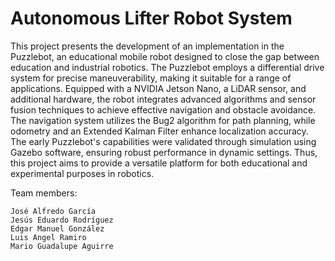 # Autonomous Lifter Robot System
This project presents the development of an implementation in the Puzzlebot, an educational mobile robot designed to close the gap between education and industrial robotics. The Puzzlebot employs a differential drive system for precise maneuverability, making it suitable for a range of applications. Equipped with a NVIDIA Jetson Nano, a LiDAR sensor, and additional hardware, the robot integrates advanced algorithms and sensor fusion techniques to achieve effective navigation and obstacle avoidance. The navigation system utilizes the Bug2 algorithm for path planning, while odometry and an Extended Kalman Filter enhance localization accuracy. The early Puzzlebot's capabilities were validated through simulation using Gazebo software, ensuring robust performance in dynamic settings. Thus, this project aims to provide a versatile platform for both educational and experimental purposes in robotics.





Team members:

    José Alfredo García
    Jesús Eduardo Rodríguez
    Edgar Manuel González
    Luis Angel Ramiro
    Mario Guadalupe Aguirre
